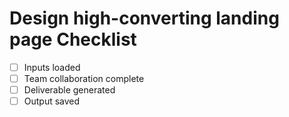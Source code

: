 # Design high-converting landing page Checklist

- [ ] Inputs loaded
- [ ] Team collaboration complete
- [ ] Deliverable generated
- [ ] Output saved
